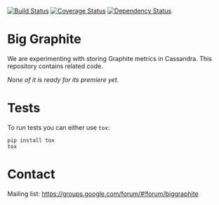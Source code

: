 [![Build Status](https://travis-ci.org/criteo/biggraphite.svg?branch=master)](https://travis-ci.org/criteo/biggraphite)
[![Coverage Status](https://coveralls.io/repos/github/criteo/biggraphite/badge.svg?branch=initialimport)](https://coveralls.io/github/criteo/biggraphite?branch=master)
[![Dependency Status](https://gemnasium.com/badges/github.com/criteo/biggraphite.svg)](https://gemnasium.com/github.com/criteo/biggraphite)

Big Graphite
============

We are experimenting with storing Graphite metrics in Cassandra. This repository contains related code.

*None of it is ready for its premiere yet.*


Tests
=====

To run tests you can either use `tox`:

    pip install tox
    tox

Contact
=======

Mailing list: https://groups.google.com/forum/#!forum/biggraphite
